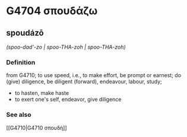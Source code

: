 # G4704 σπουδάζω

## spoudázō

_(spoo-dad'-zo | spoo-THA-zoh | spoo-THA-zoh)_

### Definition

from G4710; to use speed, i.e., to make effort, be prompt or earnest; do (give) diligence, be diligent (forward), endeavour, labour, study; 

- to hasten, make haste
- to exert one's self, endeavor, give diligence

### See also

[[G4710|G4710 σπουδή]]
